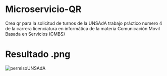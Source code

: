 # Microservicio-QR
Crea qr para la solicitud de turnos de la UNSAdA
trabajo práctico numero 4 de la carrera licenciatura en informática de la materia Comunicación Movil Basada en Servicios (CMBS)

# Resultado .png
![permisoUNSAdA](https://user-images.githubusercontent.com/62894132/119524837-5e2f6900-bd54-11eb-9069-ed3af40ecd7c.jpg)



